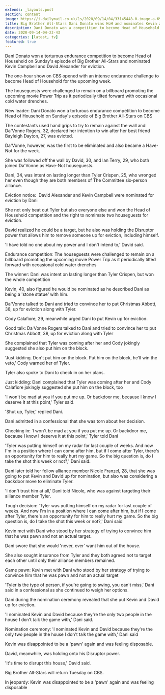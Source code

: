 ```yaml
---
extends: _layouts.post
section: content
image: https://i.dailymail.co.uk/1s/2020/09/14/04/33145448-0-image-a-69_1600053532219.jpg 
title: Big Brother All-Stars Dani Donato wins HoH and nominates Kevin and David for eviction 
description: Dani Donato won a competition to become Head of Household on Sundays episode of Big Brother All-Stars and nominated Kevin Campbell and David Alexander for eviction. 
date: 2020-09-14-04-23-43 
categories: [latest, tv] 
featured: true 
--- 
```

Dani Donato won a torturous endurance competition to become Head of Household on Sunday's episode of Big Brother All-Stars and nominated Kevin Campbell and David Alexander for eviction.

The one-hour show on CBS opened with an intense endurance challenge to become Head of Household for the upcoming week.

The houseguests were challenged to remain on a billboard promoting the upcoming movie Power Trip as it periodically tilted forward with occasional cold water drenches.

New leader: Dani Donato won a torturous endurance competition to become Head of Household on Sunday's episode of Big Brother All-Stars on CBS

The contestants used hand grips to try to remain against the wall and Da'Vonne Rogers, 32, declared her intention to win after her best friend Bayleigh Dayton, 27, was evicted.

Da'Vonne, however, was the first to be eliminated and also became a Have-Not for the week.

She was followed off the wall by David, 30, and Ian Terry, 29, who both joined Da'Vonne as Have-Not houseguests.

Dani, 34, was intent on lasting longer than Tyler Crispen, 25, who wronged her even though they are both members of The Committee six-person alliance.

Eviction notice:  David Alexander and Kevin Campbell were nominated for eviction by Dani

She not only beat out Tyler but also everyone else and won the Head of Household competition and the right to nomimate two houseguests for eviction.

David realized he could be a target, but he also was holding the Disruptor power that allows him to remove someone up for eviction, including himself.

'I have told no one about my power and I don't intend to,' David said.

Endurance competition: The houseguests were challenged to remain on a billboard promoting the upcoming movie Power Trip as it periodically tilted forward with occasional cold water drenches

The winner: Dani was intent on lasting longer than Tyler Crispen, but won the whole competition

Kevin, 40, also figured he would be nominated as he described Dani as being a 'stone statue' with him.

Da'Vonne talked to Dani and tried to convince her to put Christmas Abbott, 38, up for eviction along with Tyler.

Cody Calafiore, 29, meanwhile urged Dani to put Kevin up for eviction.

Good talk: Da'Vonne Rogers talked to Dani and tried to convince her to put Christmas Abbott, 38, up for eviction along with Tyler

She complained that Tyler was coming after her and Cody jokingly suggested she also put him on the block.

'Just kidding. Don't put him on the block. Put him on the block, he'll win the veto,' Cody warned her of Tyler.

Tyler also spoke to Dani to check in on her plans.

Just kidding: Dani complained that Tyler was coming after her and Cody Calafiore jokingly suggested she put him on the block, too

'I won't be mad at you if you put me up. Or backdoor me, because I know I deserve it at this point,' Tyler said.

'Shut up, Tyler,' replied Dani.

Dani admitted in a confessional that she was torn about her decision.

Checking in: 'I won't be mad at you if you put me up. Or backdoor me, because I know I deserve it at this point,' Tyler told Dani

'Tyler was putting himself on my radar for last couple of weeks. And now I'm in a position where I can come after him, but if I come after Tyler, there's an opportunity for him to really hurt my game. So the big question is, do I take the shot this week or not?,' Dani said.

Dani later told her fellow alliance member Nicole Franzel, 28, that she was going to put Kevin and David up for nomination, but also was considering a backdoor move to eliminate Tyler.

'I don't trust him at all,' Dani told Nicole, who was against targeting their alliance member Tyler.

Tough decision: 'Tyler was putting himself on my radar for last couple of weeks. And now I'm in a position where I can come after him, but if I come after Tyler, there's an opportunity for him to really hurt my game. So the big question is, do I take the shot this week or not?,' Dani said

Kevin met with Dani who stood by her strategy of trying to convince him that he was pawn and not an actual target.

Dani swore that she would 'never, ever' want him out of the house.

She also sought insurance from Tyler and they both agreed not to target each other until only their alliance members remained.

Game pawn: Kevin met with Dani who stood by her strategy of trying to convince him that he was pawn and not an actual target

'Tyler is the type of person, if you're going to swing, you can't miss,' Dani said in a confessional as she continued to weigh her options.

Dani during the nomination ceremony revealed that she put Kevin and David up for eviction.

'I nominated Kevin and David because they're the only two people in the house I don't talk the game with,' Dani said.

Nomination ceremony: 'I nominated Kevin and David because they're the only two people in the house I don't talk the game with,' Dani said

Kevin was disappointed to be a 'pawn' again and was feeling disposable.

David, meanwhile, was holding onto his Disruptor power.

'It's time to disrupt this house,' David said.

Big Brother All-Stars will return Tuesday on CBS.

In jeopardy: Kevin was disappointed to be a 'pawn' again and was feeling disposable

